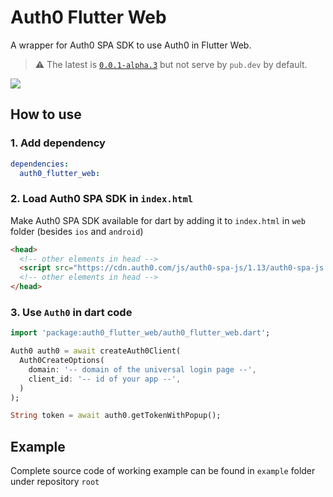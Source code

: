 # Auth0 Flutter Web

A wrapper for Auth0 SPA SDK to use Auth0 in Flutter Web.

> ⚠ The latest is [`0.0.1-alpha.3`](https://pub.dev/packages/auth0_flutter_web/versions/0.0.1-alpha.3) but not serve by `pub.dev` by default.

[![](https://img.shields.io/pub/v/auth0_flutter_web)](https://pub.dev/packages/auth0_flutter_web)

## How to use

### 1. Add dependency

  ```yaml
  dependencies:
    auth0_flutter_web:
  ```

### 2. Load Auth0 SPA SDK in `index.html`
   
   Make Auth0 SPA SDK available for dart by adding it to `index.html` in `web` folder (besides `ios` and `android`)

  ```HTML
  <head>
    <!-- other elements in head -->
    <script src="https://cdn.auth0.com/js/auth0-spa-js/1.13/auth0-spa-js.production.js"></script>
    <!-- other elements in head -->
  </head>
  ```

### 3. Use `Auth0` in dart code

  ```dart
  import 'package:auth0_flutter_web/auth0_flutter_web.dart';

  Auth0 auth0 = await createAuth0Client(
    Auth0CreateOptions(
      domain: '-- domain of the universal login page --',
      client_id: '-- id of your app --',
    )
  );

  String token = await auth0.getTokenWithPopup();
  ```

## Example

Complete source code of working example can be found in `example` folder under repository `root`

